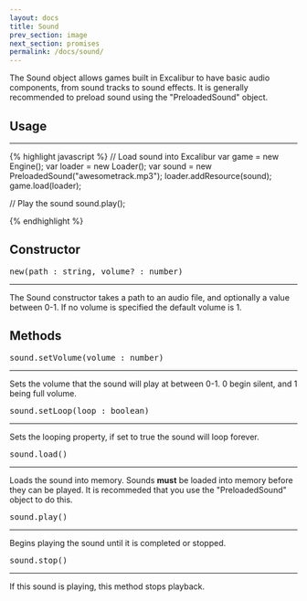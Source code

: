 ```yaml
---
layout: docs
title: Sound
prev_section: image
next_section: promises
permalink: /docs/sound/
---
```


The Sound object allows games built in Excalibur to have basic audio components,
from sound tracks to sound effects. It is generally recommended to preload 
sound using the "PreloadedSound" object.

## Usage
--------
{% highlight javascript %}
// Load sound into Excalibur
var game = new Engine();
var loader = new Loader();
var sound = new PreloadedSound("awesometrack.mp3");
loader.addResource(sound);
game.load(loader);


// Play the sound
sound.play();

{% endhighlight %}


## Constructor 
<pre>new(path : string, volume? : number)</pre>
--------------

The Sound constructor takes a path to an audio file, and optionally a value 
between 0-1. If no volume is specified the default volume is 1.

## Methods
<pre>sound.setVolume(volume : number)</pre>
--------------

Sets the volume that the sound will play at between 0-1. 0 begin silent, and
1 being full volume.


<pre>sound.setLoop(loop : boolean)</pre>
--------------

Sets the looping property, if set to true the sound will loop forever.

<pre>sound.load()</pre>
--------------

Loads the sound into memory. Sounds **must** be loaded into memory before
they can be played. It is recommeded that you use the "PreloadedSound" 
object to do this.

<pre>sound.play()</pre>
-------------

Begins playing the sound until it is completed or stopped.

<pre>sound.stop()</pre>
------------

If this sound is playing, this method stops playback.
